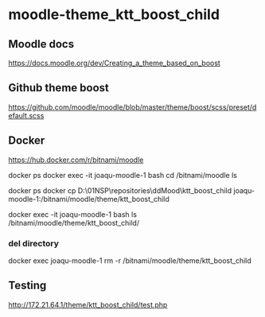 # moodle-theme_ktt_boost_child

## Moodle docs

https://docs.moodle.org/dev/Creating_a_theme_based_on_boost


## Github theme boost
https://github.com/moodle/moodle/blob/master/theme/boost/scss/preset/default.scss

## Docker

https://hub.docker.com/r/bitnami/moodle

docker ps
docker exec -it joaqu-moodle-1 bash
cd /bitnami/moodle
ls

docker ps
docker cp D:\01NSP\repositories\ddMood\ktt_boost_child joaqu-moodle-1:/bitnami/moodle/theme/ktt_boost_child

docker exec -it joaqu-moodle-1 bash
ls /bitnami/moodle/theme/ktt_boost_child/

### del directory

docker exec joaqu-moodle-1 rm -r /bitnami/moodle/theme/ktt_boost_child

## Testing
http://172.21.64.1/theme/ktt_boost_child/test.php